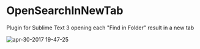 # OpenSearchInNewTab
Plugin for Sublime Text 3 opening each "Find in Folder" result in a new tab

![apr-30-2017 19-47-25](https://cloud.githubusercontent.com/assets/3520704/25566242/de6402a8-2ddd-11e7-997a-0ab24bff5f5d.gif)

